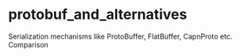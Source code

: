 # protobuf_and_alternatives
Serialization mechanisms like ProtoBuffer, FlatBuffer, CapnProto etc. Comparison
